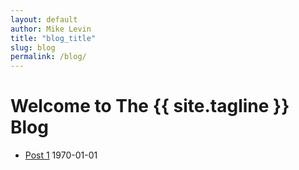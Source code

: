 ```yaml
---
layout: default
author: Mike Levin
title: "blog_title"
slug: blog
permalink: /blog/
---
```


# Welcome to The {{ site.tagline }} Blog

- [Post 1](/blog/post-1/) 1970-01-01